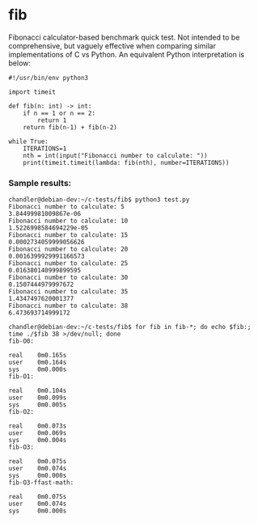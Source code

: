 # fib

Fibonacci calculator-based benchmark quick test. Not intended to be
comprehensive, but vaguely effective when comparing similar implementations of
C vs Python. An equivalent Python interpretation is below:

```
#!/usr/bin/env python3

import timeit

def fib(n: int) -> int:
    if n == 1 or n == 2:
        return 1
    return fib(n-1) + fib(n-2)

while True:
    ITERATIONS=1
    nth = int(input("Fibonacci number to calculate: "))
    print(timeit.timeit(lambda: fib(nth), number=ITERATIONS))
```

### Sample results:
```
chandler@debian-dev:~/c-tests/fib$ python3 test.py
Fibonacci number to calculate: 5
3.84499981009867e-06
Fibonacci number to calculate: 10
1.5226998584694229e-05
Fibonacci number to calculate: 15
0.0002734059999056626
Fibonacci number to calculate: 20
0.0016399929991166573
Fibonacci number to calculate: 25
0.016380140999899595
Fibonacci number to calculate: 30
0.1507444979997672
Fibonacci number to calculate: 35
1.4347497620001377
Fibonacci number to calculate: 38
6.473693714999172

chandler@debian-dev:~/c-tests/fib$ for fib in fib-*; do echo $fib:; time ./$fib 38 >/dev/null; done
fib-O0:

real    0m0.165s
user    0m0.164s
sys     0m0.000s
fib-O1:

real    0m0.104s
user    0m0.099s
sys     0m0.005s
fib-O2:

real    0m0.073s
user    0m0.069s
sys     0m0.004s
fib-O3:

real    0m0.075s
user    0m0.074s
sys     0m0.000s
fib-O3-ffast-math:

real    0m0.075s
user    0m0.074s
sys     0m0.000s
```
